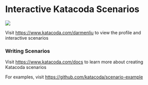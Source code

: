 # Interactive Katacoda Scenarios

[![](http://shields.katacoda.com/katacoda/darmenliu/count.svg)](https://www.katacoda.com/darmenliu "Get your profile on Katacoda.com")

Visit https://www.katacoda.com/darmenliu to view the profile and interactive scenarios

### Writing Scenarios
Visit https://www.katacoda.com/docs to learn more about creating Katacoda scenarios

For examples, visit https://github.com/katacoda/scenario-example
